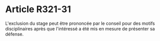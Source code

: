 # Article R321-31

L'exclusion du stage peut être prononcée par le conseil pour des motifs disciplinaires après que l'intéressé a été mis en mesure de présenter sa défense.
